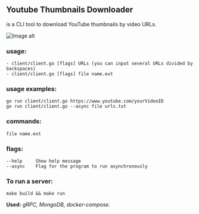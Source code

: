## Youtube Thumbnails Downloader 

is a CLI tool to download YouTube thumbnails by video URLs.

![Image alt](https://github.com/SubochevaValeriya/gRPC-service-loading-youtube-thumbnails-/blob/dev/server/internal/logo/forlogo.gif)

### usage: 
```
- client/client.go [flags] URLs (you can input several URLs divided by backspaces)
- client/client.go [flags] file name.ext 
```
### usage examples:
```
go run client/client.go https://www.youtube.com/yourVideoID
go run client/client.go --async file urls.txt
```

### commands:

``` file name.ext ```

### flags:
```
--help     Show help message
--async    Flag for the program to run asynchronously
```  

### To run a server:

```
make build && make run
```

**Used:** *gRPC, MongoDB, docker-compose.*
